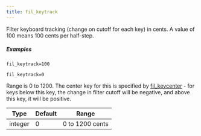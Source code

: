 ```yaml
---
title: fil_keytrack
---
```

Filter keyboard tracking (change on cutoff for each key) in cents. A value of 100 means 100 cents per half-step.

##### Examples

```
fil_keytrack=100

fil_keytrack=0
```

Range is 0 to 1200. The center key for this is specified by [fil_keycenter](fil_keycenter) -
for keys below this key, the change in filter cutoff will be negative,
and above this key, it will be positive.

| Type    | Default | Range           |
| ---     | ---     | ---             |
| integer | 0       | 0 to 1200 cents |
